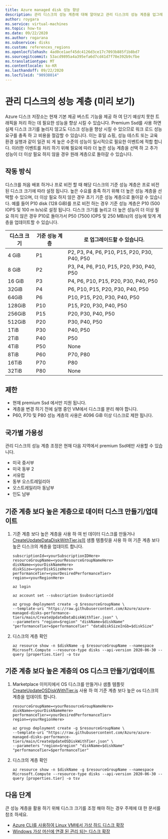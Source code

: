```yaml
---
title: Azure managed disk 성능 향상
description: 관리 디스크의 성능 계층에 대해 알아보고 관리 디스크의 성능 계층을 업그레이드 하는 방법에 대해 알아봅니다.
author: roygara
ms.service: virtual-machines
ms.topic: how-to
ms.date: 09/22/2020
ms.author: rogarana
ms.subservice: disks
ms.custom: references_regions
ms.openlocfilehash: 4ad0ce1aef45dc4126d3ce17c7093b885f1b8bd7
ms.sourcegitcommit: 53acd9895a4a395efa6d7cd41d7f78e392b9cfbe
ms.translationtype: MT
ms.contentlocale: ko-KR
ms.lasthandoff: 09/22/2020
ms.locfileid: "90938014"
---
```

# <a name="performance-tiers-for-managed-disks-preview"></a>관리 디스크의 성능 계층 (미리 보기)

Azure 디스크 저장소는 현재 기본 제공 버스트 기능을 제공 하 여 단기 예상치 못한 트래픽을 처리 하는 데 필요한 성능을 향상 시킬 수 있습니다. Premium Ssd를 사용 하면 실제 디스크 크기를 늘리지 않고도 디스크 성능을 향상 시킬 수 있으므로 워크 로드 성능 요구를 충족 하 고 비용을 절감할 수 있습니다. 이는 휴일 쇼핑, 성능 테스트 또는 교육 환경 실행과 같이 일관 되 게 높은 수준의 성능이 일시적으로 필요한 이벤트에 적합 합니다. 이러한 이벤트를 처리 하기 위해 필요에 따라 더 높은 성능 계층을 선택 하 고 추가 성능이 더 이상 필요 하지 않을 경우 원래 계층으로 돌아갈 수 있습니다.

## <a name="how-it-works"></a>작동 방식

디스크를 처음 배포 하거나 프로 비전 할 때 해당 디스크의 기준 성능 계층은 프로 비전 된 디스크 크기에 따라 설정 됩니다. 높은 수요를 충족 하기 위해 더 높은 성능 계층을 선택할 수 있으며, 더 이상 필요 하지 않은 경우 초기 기준 성능 계층으로 돌아갈 수 있습니다. 예를 들어 P10 disk (128 GiB)를 프로 비전 하는 경우 기준 성능 계층은 P10 (500 IOPS 및 100 m b/s)로 설정 됩니다. 디스크 크기를 늘리고 더 높은 성능이 더 이상 필요 하지 않은 경우 P10로 돌아가서 P50 (7500 IOPS 및 250 MB/s)의 성능에 맞게 계층을 업데이트할 수 있습니다.

| 디스크 크기 | 기준 성능 계층 | 로 업그레이드할 수 있습니다. |
|----------------|-----|-------------------------------------|
| 4 GiB | P1 | P2, P3, P4, P6, P10, P15, P20, P30, P40, P50 |
| 8 GiB | P2 | P3, P4, P6, P10, P15, P20, P30, P40, P50 |
| 16 GiB | P3 | P4, P6, P10, P15, P20, P30, P40, P50 | 
| 32GiB | P4 | P6, P10, P15, P20, P30, P40, P50 |
| 64GiB | P6 | P10, P15, P20, P30, P40, P50 |
| 128GiB | P10 | P15, P20, P30, P40, P50 |
| 256GiB | P15 | P20, P30, P40, P50 |
| 512GiB | P20 | P30, P40, P50 |
| 1TiB | P30 | P40, P50 |
| 2TiB | P40 | P50 |
| 4TiB | P50 | None |
| 8TiB | P60 |  P70, P80 |
| 16TiB | P70 | P80 |
| 32TiB | P80 | None |

## <a name="restrictions"></a>제한

- 현재 premium Ssd 에서만 지원 됩니다.
- 계층을 변경 하기 전에 실행 중인 VM에서 디스크를 분리 해야 합니다.
- P60, P70 및 P80 성능 계층의 사용은 4096 GiB 이상 디스크로 제한 됩니다.

## <a name="regional-availability"></a>국가별 가용성

관리 디스크의 성능 계층 조정은 현재 다음 지역에서 premium Ssd에만 사용할 수 있습니다.

- 미국 중서부 
- 미국 동부 2 
- 서유럽
- 동부 오스트레일리아 
- 오스트레일리아 동남부 
- 인도 남부

## <a name="createupdate-a-data-disk-with-a-tier-higher-than-the-baseline-tier"></a>기준 계층 보다 높은 계층으로 데이터 디스크 만들기/업데이트

1. 기준 계층 보다 높은 계층을 사용 하 여 빈 데이터 디스크를 만들거나 [CreateUpdateDataDiskWithTier.js의](https://github.com/Azure/azure-managed-disks-performance-tiers/blob/main/CreateUpdateDataDiskWithTier.json) 샘플 템플릿을 사용 하 여 기준 계층 보다 높은 디스크의 계층을 업데이트 합니다.

     ```cli
     subscriptionId=<yourSubscriptionIDHere>
     resourceGroupName=<yourResourceGroupNameHere>
     diskName=<yourDiskNameHere>
     diskSize=<yourDiskSizeHere>
     performanceTier=<yourDesiredPerformanceTier>
     region=<yourRegionHere>
    
     az login
    
     az account set --subscription $subscriptionId
    
     az group deployment create -g $resourceGroupName \
     --template-uri "https://raw.githubusercontent.com/Azure/azure-managed-disks-performance-tiers/main/CreateUpdateDataDiskWithTier.json" \
     --parameters "region=$region" "diskName=$diskName" "performanceTier=$performanceTier" "dataDiskSizeInGb=$diskSize"
     ```

1. 디스크의 계층 확인

    ```cli
    az resource show -n $diskName -g $resourceGroupName --namespace Microsoft.Compute --resource-type disks --api-version 2020-06-30 --query [properties.tier] -o tsv
     ```

## <a name="createupdate-an-os-disk-with-a-tier-higher-than-the-baseline-tier"></a>기준 계층 보다 높은 계층의 OS 디스크 만들기/업데이트

1. Marketplace 이미지에서 OS 디스크를 만들거나 샘플 템플릿 [CreateUpdateOSDiskWithTier.js](https://github.com/Azure/azure-managed-disks-performance-tiers/blob/main/CreateUpdateOSDiskWithTier.json) 사용 하 여 기준 계층 보다 높은 os 디스크의 계층을 업데이트 합니다.

     ```cli
     resourceGroupName=<yourResourceGroupNameHere>
     diskName=<yourDiskNameHere>
     performanceTier=<yourDesiredPerformanceTier>
     region=<yourRegionHere>
    
     az group deployment create -g $resourceGroupName \
     --template-uri "https://raw.githubusercontent.com/Azure/azure-managed-disks-performance-tiers/main/CreateUpdateOSDiskWithTier.json" \
     --parameters "region=$region" "diskName=$diskName" "performanceTier=$performanceTier"
     ```
 
 1. 디스크의 계층 확인
 
     ```cli
     az resource show -n $diskName -g $resourceGroupName --namespace Microsoft.Compute --resource-type disks --api-version 2020-06-30 --query [properties.tier] -o tsv
     ```

## <a name="next-steps"></a>다음 단계

큰 성능 계층을 활용 하기 위해 디스크 크기를 조정 해야 하는 경우 주제에 대 한 문서를 참조 하세요.

- [Azure CLI를 사용하여 Linux VM에서 가상 하드 디스크 확장](linux/expand-disks.md)
- [Windows 가상 머신에 연결 된 관리 되는 디스크 확장](windows/expand-os-disk.md)